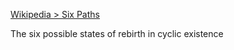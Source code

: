 [Wikipedia > Six Paths](https://en.wikipedia.org/wiki/Six_Paths)

The six possible states of rebirth in cyclic existence